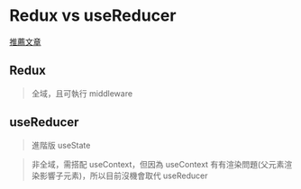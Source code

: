 # Redux vs useReducer

[推薦文章](https://medium.com/hannah-lin/react-hook-%E7%AD%86%E8%A8%98-usereducer-%E7%9C%9F%E7%9A%84%E8%83%BD%E5%AE%8C%E5%85%A8%E5%8F%96%E4%BB%A3-redux-%E5%97%8E-fabcc1e9b400)

## Redux

> 全域，且可執行 middleware

## useReducer

> 進階版 useState

> 非全域，需搭配 useContext，但因為 useContext 有有渲染問題(父元素渲染影響子元素)，所以目前沒機會取代 useReducer
